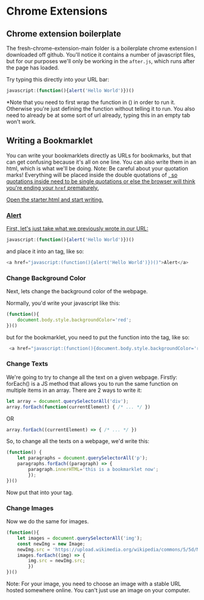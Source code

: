 # Chrome Extensions

## Chrome extension boilerplate

The fresh-chrome-extension-main folder is a boilerplate chrome extension I downloaded off github. You'll notice it contains a number of javascript files, but for our purposes we'll only be working in the `after.js`, which runs after the page has loaded.

Try typing this directly into your URL bar:

```javascript
javascript:(function(){alert('Hello World')})()
```

*Note that you need to first wrap the function in () in order to run it. Otherwise you're just defining the function without telling it to run. You also need to already be at some sort of url already, typing this in an empty tab won't work.

## Writing a Bookmarklet
 
You can write your bookmarklets directly as URLs for bookmarks, but that can get confusing because it's all on one line. You can also write them in an html, which is what we'll be doing.
Note: Be careful about your quotation marks! Everything will be placed inside the double quotations of <a href="">, so quotations inside need to be single quotations or else the browser will think you're ending your `href` prematurely.

Open the starter.html and start writing.

### Alert
First, let's just take what we previously wrote in our URL: 
```javascript
javascript:(function(){alert('Hello World')})()
```
and place it into an <a> tag, like so:
```javascript
<a href="javascript:(function(){alert('Hello World')})()">Alert</a>
```

### Change Background Color
Next, lets change the background color of the webpage.

Normally, you'd write your javascript like this:
```javascript
(function(){
    document.body.style.backgroundColor='red';
})()
```

but for the bookmarklet, you need to put the function into the <a> tag, like so: 
```javascript
 <a href="javascript:(function(){document.body.style.backgroundColor='red';})()">Change background color</a>
```

### Change Texts
We're going to try to change all the text on a given webpage.
Firstly: forEach() is a JS method that allows you to run the same function on multiple items in an array. There are 2 ways to write it:

```javascript
let array = document.querySelectorAll('div');
array.forEach(function(currentElement) { /* ... */ })
```
OR
```javascript
array.forEach((currentElement) => { /* ... */ })
```

So, to change all the texts on a webpage, we'd write this:
```javascript
(function() {
    let paragraphs = document.querySelectorAll('p');
    paragraphs.forEach((paragraph) => {
        paragraph.innerHTML='this is a bookmarklet now';
        });
})()
```
Now put that into your <a> tag.


### Change Images
Now we do the same for images.

```javascript
(function(){
    let images = document.querySelectorAll('img');
    const newImg = new Image;
    newImg.src = 'https://upload.wikimedia.org/wikipedia/commons/5/5d/Medium-Eva-Carriere-1912.jpg';
    images.forEach((img) => {
        img.src = newImg.src;
        })
})()
```
Note: For your image, you need to choose an image with a stable URL hosted somewhere online. You can't just use an image on your computer.


```javascript

```
